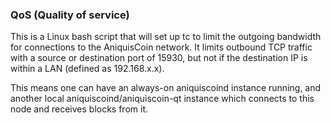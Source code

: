 ### QoS (Quality of service) ###

This is a Linux bash script that will set up tc to limit the outgoing bandwidth for connections to the AniquisCoin network. It limits outbound TCP traffic with a source or destination port of 15930, but not if the destination IP is within a LAN (defined as 192.168.x.x).

This means one can have an always-on aniquiscoind instance running, and another local aniquiscoind/aniquiscoin-qt instance which connects to this node and receives blocks from it.
